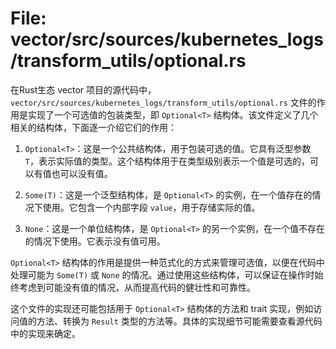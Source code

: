 # File: vector/src/sources/kubernetes_logs/transform_utils/optional.rs

在Rust生态 vector 项目的源代码中，`vector/src/sources/kubernetes_logs/transform_utils/optional.rs` 文件的作用是实现了一个可选值的包装类型，即 `Optional<T>` 结构体。该文件定义了几个相关的结构体，下面逐一介绍它们的作用：

1. `Optional<T>`：这是一个公共结构体，用于包装可选的值。它具有泛型参数 `T`，表示实际值的类型。这个结构体用于在类型级别表示一个值是可选的，可以有值也可以没有值。

2. `Some(T)`：这是一个泛型结构体，是 `Optional<T>` 的实例，在一个值存在的情况下使用。它包含一个内部字段 `value`，用于存储实际的值。

3. `None`：这是一个单位结构体，是 `Optional<T>` 的另一个实例，在一个值不存在的情况下使用。它表示没有值可用。

`Optional<T>` 结构体的作用是提供一种范式化的方式来管理可选值，以便在代码中处理可能为 `Some(T)` 或 `None` 的情况。通过使用这些结构体，可以保证在操作时始终考虑到可能没有值的情况，从而提高代码的健壮性和可靠性。

这个文件的实现还可能包括用于 `Optional<T>` 结构体的方法和 trait 实现，例如访问值的方法、转换为 `Result` 类型的方法等。具体的实现细节可能需要查看源代码中的实现来确定。

